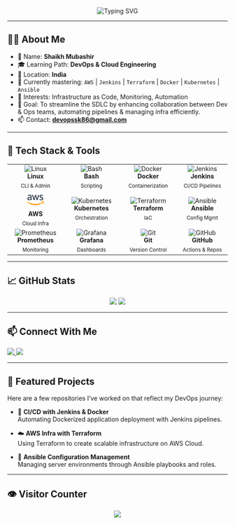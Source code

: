 <!-- Profile Banner -->
<div align="center">
  <img src="https://readme-typing-svg.herokuapp.com?font=Fira+Code&pause=1000&color=58A6FF&center=true&vCenter=true&width=500&lines=Hi+%F0%9F%91%8B+I'm+Shaikh+Mubashir;DevOps+Engineer+in+the+Making!;Welcome+to+my+GitHub+Profile!" alt="Typing SVG" />
</div>

---

## 👨‍💻 About Me

- 🌱 Name: **Shaikh Mubashir**  
- 🎓 Learning Path: **DevOps & Cloud Engineering**  
- 📍 Location: **India**  
- 📘 Currently mastering: `AWS` | `Jenkins` | `Terraform` | `Docker` | `Kubernetes` | `Ansible`  
- 🧠 Interests: Infrastructure as Code, Monitoring, Automation  
- 🎯 Goal: To streamline the SDLC by enhancing collaboration between Dev & Ops teams, automating pipelines & managing infra efficiently.  
- 📫 Contact: **devopssk86@gmail.com**

---

## 🧰 Tech Stack & Tools

<table>
  <tr>
    <td align="center" width="140">
      <img src="https://cdn.jsdelivr.net/gh/devicons/devicon/icons/linux/linux-original.svg" width="40" height="40" alt="Linux"/>
      <br><strong>Linux</strong>
      <br><sub>CLI & Admin</sub>
    </td>
    <td align="center" width="140">
      <img src="https://cdn.jsdelivr.net/gh/devicons/devicon/icons/bash/bash-original.svg" width="40" height="40" alt="Bash"/>
      <br><strong>Bash</strong>
      <br><sub>Scripting</sub>
    </td>
    <td align="center" width="140">
      <img src="https://cdn.jsdelivr.net/gh/devicons/devicon/icons/docker/docker-original.svg" width="40" height="40" alt="Docker"/>
      <br><strong>Docker</strong>
      <br><sub>Containerization</sub>
    </td>
    <td align="center" width="140">
      <img src="https://cdn.jsdelivr.net/gh/devicons/devicon/icons/jenkins/jenkins-original.svg" width="40" height="40" alt="Jenkins"/>
      <br><strong>Jenkins</strong>
      <br><sub>CI/CD Pipelines</sub>
    </td>
  </tr>
  <tr>
    <td align="center" width="140">
      <img src="https://raw.githubusercontent.com/devicons/devicon/master/icons/amazonwebservices/amazonwebservices-original-wordmark.svg" width="40" height="40" alt="AWS"/>
      <br><strong>AWS</strong>
      <br><sub>Cloud Infra</sub>
    </td>
    <td align="center" width="140">
      <img src="https://cdn.jsdelivr.net/gh/devicons/devicon/icons/kubernetes/kubernetes-plain.svg" width="40" height="40" alt="Kubernetes"/>
      <br><strong>Kubernetes</strong>
      <br><sub>Orchestration</sub>
    </td>
    <td align="center" width="140">
      <img src="https://cdn.jsdelivr.net/gh/devicons/devicon/icons/terraform/terraform-original.svg" width="40" height="40" alt="Terraform"/>
      <br><strong>Terraform</strong>
      <br><sub>IaC</sub>
    </td>
    <td align="center" width="140">
      <img src="https://cdn.jsdelivr.net/gh/devicons/devicon/icons/ansible/ansible-original.svg" width="40" height="40" alt="Ansible"/>
      <br><strong>Ansible</strong>
      <br><sub>Config Mgmt</sub>
    </td>
  </tr>
  <tr>
    <td align="center" width="140">
      <img src="https://cdn.jsdelivr.net/gh/devicons/devicon/icons/prometheus/prometheus-original.svg" width="40" height="40" alt="Prometheus"/>
      <br><strong>Prometheus</strong>
      <br><sub>Monitoring</sub>
    </td>
    <td align="center" width="140">
      <img src="https://cdn.jsdelivr.net/gh/devicons/devicon/icons/grafana/grafana-original.svg" width="40" height="40" alt="Grafana"/>
      <br><strong>Grafana</strong>
      <br><sub>Dashboards</sub>
    </td>
    <td align="center" width="140">
      <img src="https://cdn.jsdelivr.net/gh/devicons/devicon/icons/git/git-original.svg" width="40" height="40" alt="Git"/>
      <br><strong>Git</strong>
      <br><sub>Version Control</sub>
    </td>
    <td align="center" width="140">
      <img src="https://cdn.jsdelivr.net/gh/devicons/devicon/icons/github/github-original.svg" width="40" height="40" alt="GitHub"/>
      <br><strong>GitHub</strong>
      <br><sub>Actions & Repos</sub>
    </td>
  </tr>
</table>

---

## 📈 GitHub Stats

<p align="center">
  <img src="https://github-readme-stats.vercel.app/api?username=Mubashir970&show_icons=true&theme=tokyonight" width="47%" />
  <img src="https://github-readme-streak-stats.herokuapp.com/?user=Mubashir970&theme=tokyonight" width="47%" />
</p>

---

## 📫 Connect With Me

<p align="left">
  <a href="https://www.linkedin.com/in/shaikh-mubashir2000/" target="_blank">
    <img src="https://img.shields.io/badge/LinkedIn-blue?style=flat-square&logo=linkedin&logoColor=white" />
  </a>
  <a href="mailto:devopssk86@gmail.com">
    <img src="https://img.shields.io/badge/Gmail-red?style=flat-square&logo=gmail&logoColor=white" />
  </a>
</p>

---

## 📂 Featured Projects

Here are a few repositories I’ve worked on that reflect my DevOps journey:

- 🔄 **CI/CD with Jenkins & Docker**  
  Automating Dockerized application deployment with Jenkins pipelines.

- ☁️ **AWS Infra with Terraform**  
  Using Terraform to create scalable infrastructure on AWS Cloud.

- 🔐 **Ansible Configuration Management**  
  Managing server environments through Ansible playbooks and roles.

---

## 👁️ Visitor Counter

<p align="center">
  <img src="https://komarev.com/ghpvc/?username=Mubashir970&label=Profile+Visitors&color=0e75b6&style=flat" />
</p>
